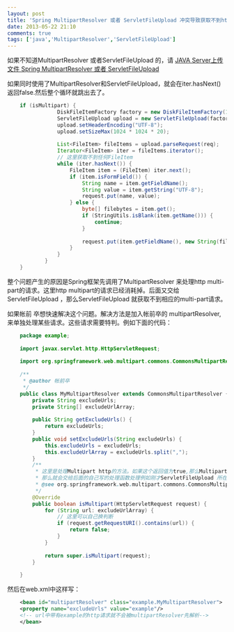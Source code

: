 ```yaml
---
layout: post
title: 'Spring MultipartResolver 或者 ServletFileUpload 冲突导致获取不到http数据/Multipart数据为空'
date: 2013-05-22 21:10
comments: true
tags: ['java','MultipartResolver','ServletFileUpload']
---
```


如果不知道MultipartResolver 或者ServletFileUpload 的，请 [JAVA Server上传文件 Spring MultipartResolver 或者 ServletFileUpload
](http://chillyc.info/2013/8800964/)

如果同时使用了MultipartResolver和ServletFileUpload，就会在iter.hasNext()返回false.然后整个循环就跳出去了。
```java
    if (isMultipart) {
                DiskFileItemFactory factory = new DiskFileItemFactory(1024 * 1024 * 20, null);
                ServletFileUpload upload = new ServletFileUpload(factory);
                upload.setHeaderEncoding("UTF-8");
                upload.setSizeMax(1024 * 1024 * 20);
    
                List<FileItem> fileItems = upload.parseRequest(req);
                Iterator<FileItem> iter = fileItems.iterator();
                // 这里获取不到任何FileItem
                while (iter.hasNext()) {
                    FileItem item = (FileItem) iter.next();
                    if (item.isFormField()) {
                        String name = item.getFieldName();
                        String value = item.getString("UTF-8");
                        request.put(name, value);
                    } else {
                        byte[] filebytes = item.get();
                        if (StringUtils.isBlank(item.getName())) {
                            continue;
                        }
                        
                        request.put(item.getFieldName(), new String(filebyte, "utf-8"));
                    }
                }
            }
    }
```
整个问题产生的原因是Spring框架先调用了MultipartResolver 来处理http multi-part的请求。这里http multipart的请求已经消耗掉。后面又交给ServletFileUpload ，那么ServletFileUpload 就获取不到相应的multi-part请求。

如果帐前 卒想快速解决这个问题。解决方法是加入帐前卒的  multipartResolver,  来单独处理某些请求。这些请求需要特判。例如下面的代码：
```java
    package example;
    
    import javax.servlet.http.HttpServletRequest;
    
    import org.springframework.web.multipart.commons.CommonsMultipartResolver;
    
    /**
     * @author 帐前卒
     */
    public class MyMultipartResolver extends CommonsMultipartResolver {
        private String excludeUrls;   
        private String[] excludeUrlArray;
        
        public String getExcludeUrls() {
            return excludeUrls;
        }
        public void setExcludeUrls(String excludeUrls) {
            this.excludeUrls = excludeUrls;
            this.excludeUrlArray = excludeUrls.split(",");
        }
        /**
         * 这里是处理Multipart http的方法。如果这个返回值为true,那么Multipart http body就会MyMultipartResolver 消耗掉.如果这里返回false
         * 那么就会交给后面的自己写的处理函数处理例如刚才ServletFileUpload 所在的函数
         * @see org.springframework.web.multipart.commons.CommonsMultipartResolver#isMultipart(javax.servlet.http.HttpServletRequest)
         */
        @Override
        public boolean isMultipart(HttpServletRequest request) {
            for (String url: excludeUrlArray) {
                // 这里可以自己换判断
                if (request.getRequestURI().contains(url)) {
                    return false;
                }
            }
            
            return super.isMultipart(request);
        }
         
    }

```
然后在web.xml中这样写：
```xml
    <bean id="multipartResolver" class="example.MyMultipartResolver">
    <property name="excludeUrls" value="example"/>
    <!-- url中带有example的http请求就不会被multipartResolver先解析-->
    </bean>
```
